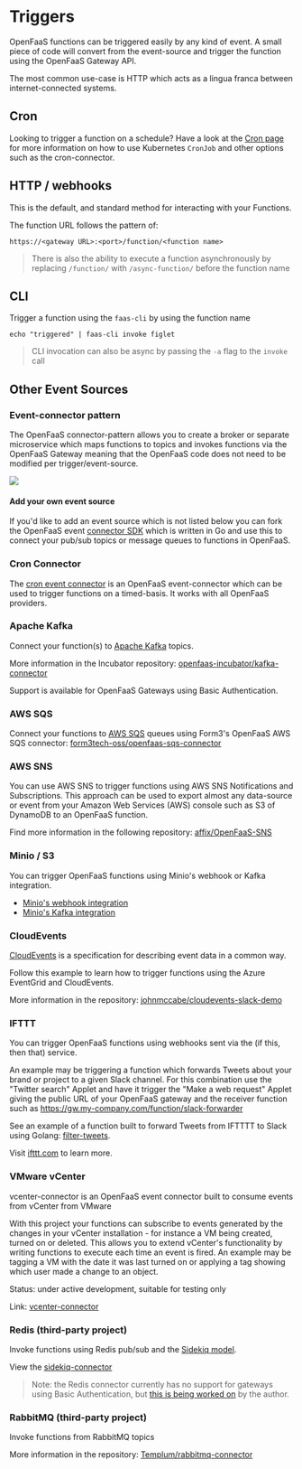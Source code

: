 # Triggers

OpenFaaS functions can be triggered easily by any kind of event. A small piece of code will convert from the event-source and trigger the function using the OpenFaaS Gateway API.

The most common use-case is HTTP which acts as a lingua franca between internet-connected systems.

## Cron

Looking to trigger a function on a schedule? Have a look at the [Cron page](/reference/cron/) for more information on how to use Kubernetes `CronJob` and other options such as the cron-connector.

## HTTP / webhooks

This is the default, and standard method for interacting with your Functions.

The function URL follows the pattern of:
```
https://<gateway URL>:<port>/function/<function name>
```

> There is also the ability to execute a function asynchronously by replacing `/function/` with `/async-function/` before the function name

## CLI

Trigger a function using the `faas-cli` by using the function name

```
echo "triggered" | faas-cli invoke figlet
```

> CLI invocation can also be async by passing the `-a` flag to the `invoke` call

## Other Event Sources

### Event-connector pattern

The OpenFaaS connector-pattern allows you to create a broker or separate microservice which maps functions to topics and invokes functions via the OpenFaaS Gateway meaning that the OpenFaaS code does not need to be modified per trigger/event-source.

![](../images/connector-pattern.png)

#### Add your own event source

If you'd like to add an event source which is not listed below you can fork the OpenFaaS event [connector SDK](https://github.com/openfaas-incubator/connector-sdk) which is written in Go and use this to connect your pub/sub topics or message queues to functions in OpenFaaS.

### Cron Connector

The [cron event connector](https://github.com/zeerorg/cron-connector) is an OpenFaaS event-connector which can be used to trigger functions on a timed-basis. It works with all OpenFaaS providers.

### Apache Kafka

Connect your function(s) to [Apache Kafka](https://kafka.apache.org) topics.

More information in the Incubator repository: [openfaas-incubator/kafka-connector](https://github.com/openfaas-incubator/kafka-connector)

Support is available for OpenFaaS Gateways using Basic Authentication.

### AWS SQS

Connect your functions to [AWS SQS](https://aws.amazon.com/sqs/) queues using Form3's OpenFaaS AWS SQS connector: [form3tech-oss/openfaas-sqs-connector](https://github.com/form3tech-oss/openfaas-sqs-connector)

### AWS SNS

You can use AWS SNS to trigger functions using AWS SNS Notifications and Subscriptions. This approach can be used to export almost any data-source or event from your Amazon Web Services (AWS) console such as S3 of DynamoDB to an OpenFaaS function.

Find more information in the following repository: [affix/OpenFaaS-SNS](https://github.com/affix/OpenFaaS-SNS)

### Minio / S3

You can trigger OpenFaaS functions using Minio's webhook or Kafka integration.

* [Minio's webhook integration](https://blog.minio.io/introducing-webhooks-for-minio-e2c3ad26deb2)
* [Minio's Kafka integration](https://docs.minio.io/docs/minio-bucket-notification-guide.html#apache-kafka)

### CloudEvents

[CloudEvents](https://cloudevents.io/) is a specification for describing event data in a common way.

Follow this example to learn how to trigger functions using the Azure EventGrid and CloudEvents.

More information in the repository: [johnmccabe/cloudevents-slack-demo](https://github.com/johnmccabe/cloudevents-slack-demo)

### IFTTT

You can trigger OpenFaaS functions using webhooks sent via the (if this, then that) service.

An example may be triggering a function which forwards Tweets about your brand or project to a given Slack channel. For this combination use the "Twitter search" Applet and have it trigger the "Make a web request" Applet giving the public URL of your OpenFaaS gateway and the receiver function such as https://gw.my-company.com/function/slack-forwarder

See an example of a function built to forward Tweets from IFTTTT to Slack using Golang: [filter-tweets](https://github.com/openfaas-incubator/social-functions/blob/master/filter-tweets/handler.go).

Visit [ifttt.com](https://ifttt.com) to learn more.

### VMware vCenter

vcenter-connector is an OpenFaaS event connector built to consume events from vCenter from VMware

With this project your functions can subscribe to events generated by the changes in your vCenter installation - for instance a VM being created, turned on or deleted. This allows you to extend vCenter's functionality by writing functions to execute each time an event is fired. An example may be tagging a VM with the date it was last turned on or applying a tag showing which user made a change to an object.

Status: under active development, suitable for testing only

Link: [vcenter-connector](https://github.com/openfaas-incubator/vcenter-connector)

### Redis (third-party project)

Invoke functions using Redis pub/sub and the [Sidekiq model](https://sidekiq.org).

View the [sidekiq-connector](https://github.com/affix/sidekiq-connector)

> Note: the Redis connector currently has no support for gateways using Basic Authentication, but [this is being worked on](https://github.com/affix/sidekiq-connector/issues/1) by the author.

### RabbitMQ (third-party project)

Invoke functions from RabbitMQ topics

More information in the repository: [Templum/rabbitmq-connector](https://github.com/Templum/rabbitmq-connector)
